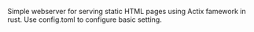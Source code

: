 Simple webserver for serving static HTML pages using Actix famework in rust. Use config.toml to configure basic setting. 
